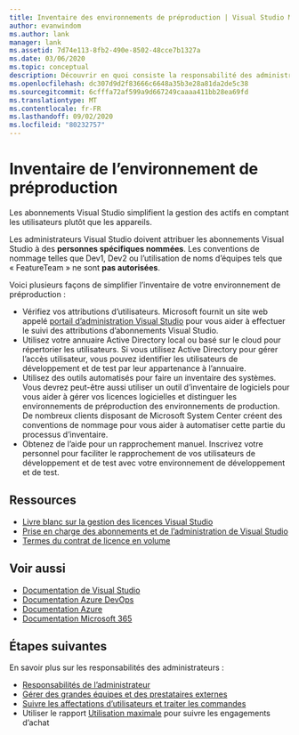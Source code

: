 ```yaml
---
title: Inventaire des environnements de préproduction | Visual Studio Marketplace
author: evanwindom
ms.author: lank
manager: lank
ms.assetid: 7d74e113-8fb2-490e-8502-48cce7b1327a
ms.date: 03/06/2020
ms.topic: conceptual
description: Découvrir en quoi consiste la responsabilité des administrateurs pour l’exécution des inventaires de préproduction
ms.openlocfilehash: dc307d9d2f83666c6648a35b3e28a81da2de5c38
ms.sourcegitcommit: 6cfffa72af599a9d667249caaaa411bb28ea69fd
ms.translationtype: MT
ms.contentlocale: fr-FR
ms.lasthandoff: 09/02/2020
ms.locfileid: "80232757"
---
```

# <a name="inventory-of-pre-production-environment"></a>Inventaire de l’environnement de préproduction
Les abonnements Visual Studio simplifient la gestion des actifs en comptant les utilisateurs plutôt que les appareils.

Les administrateurs Visual Studio doivent attribuer les abonnements Visual Studio à des **personnes spécifiques nommées**. Les conventions de nommage telles que Dev1, Dev2 ou l’utilisation de noms d’équipes tels que « FeatureTeam » ne sont **pas autorisées**.

Voici plusieurs façons de simplifier l’inventaire de votre environnement de préproduction :
- Vérifiez vos attributions d’utilisateurs. Microsoft fournit un site web appelé [portail d’administration Visual Studio](https://manage.visualstudio.com/) pour vous aider à effectuer le suivi des attributions d’abonnements Visual Studio.
- Utilisez votre annuaire Active Directory local ou basé sur le cloud pour répertorier les utilisateurs. Si vous utilisez Active Directory pour gérer l’accès utilisateur, vous pouvez identifier les utilisateurs de développement et de test par leur appartenance à l’annuaire.
- Utilisez des outils automatisés pour faire un inventaire des systèmes. Vous devrez peut-être aussi utiliser un outil d’inventaire de logiciels pour vous aider à gérer vos licences logicielles et distinguer les environnements de préproduction des environnements de production. De nombreux clients disposant de Microsoft System Center créent des conventions de nommage pour vous aider à automatiser cette partie du processus d’inventaire.
- Obtenez de l’aide pour un rapprochement manuel. Inscrivez votre personnel pour faciliter le rapprochement de vos utilisateurs de développement et de test avec votre environnement de développement et de test.

## <a name="resources"></a>Ressources
- [Livre blanc sur la gestion des licences Visual Studio](https://visualstudio.microsoft.com/wp-content/uploads/2019/06/Visual-Studio-Licensing-Whitepaper-May-2019.pdf)
- [Prise en charge des abonnements et de l’administration de Visual Studio](https://visualstudio.microsoft.com/support/support-overview-vs)
- [Termes du contrat de licence en volume](https://www.microsoft.com/licensing/product-licensing/products.aspx)

## <a name="see-also"></a>Voir aussi
- [Documentation de Visual Studio](https://docs.microsoft.com/visualstudio/)
- [Documentation Azure DevOps](https://docs.microsoft.com/azure/devops/)
- [Documentation Azure](https://docs.microsoft.com/azure/)
- [Documentation Microsoft 365](https://docs.microsoft.com/microsoft-365/)

## <a name="next-steps"></a>Étapes suivantes
En savoir plus sur les responsabilités des administrateurs :
- [Responsabilités de l’administrateur](admin-responsibilities.md)
- [Gérer des grandes équipes et des prestataires externes](manage-teams.md)
- [Suivre les affectations d’utilisateurs et traiter les commandes](assignments-orders.md)
- Utiliser le rapport [Utilisation maximale](maximum-usage.md) pour suivre les engagements d’achat




